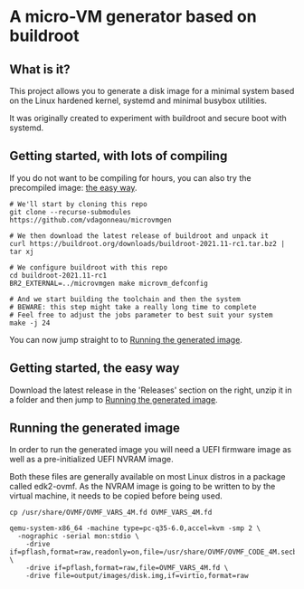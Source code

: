 # A micro-VM generator based on buildroot

## What is it?

This project allows you to generate a disk image for a minimal system based on the Linux hardened kernel, systemd and minimal busybox utilities.

It was originally created to experiment with buildroot and secure boot with systemd.

## Getting started, with lots of compiling

If you do not want to be compiling for hours, you can also try the precompiled image: [the easy way](#getting-started-the-easy-way).

```shell
# We'll start by cloning this repo
git clone --recurse-submodules https://github.com/vdagonneau/microvmgen

# We then download the latest release of buildroot and unpack it
curl https://buildroot.org/downloads/buildroot-2021.11-rc1.tar.bz2 | tar xj

# We configure buildroot with this repo
cd buildroot-2021.11-rc1
BR2_EXTERNAL=../microvmgen make microvm_defconfig

# And we start building the toolchain and then the system
# BEWARE: this step might take a really long time to complete 
# Feel free to adjust the jobs parameter to best suit your system
make -j 24

```

You can now jump straight to to [Running the generated image](#running-the-generated-image).

## Getting started, the easy way

Download the latest release in the 'Releases' section on the right, unzip it in a folder and then jump to [Running the generated image](#running-the-generated-image).

## Running the generated image

In order to run the generated image you will need a UEFI firmware image as well as a pre-initialized UEFI NVRAM image.

Both these files are generally available on most Linux distros in a package called edk2-ovmf. As the NVRAM image is going to be written to by the virtual machine, it needs to be copied before being used.

```shell
cp /usr/share/OVMF/OVMF_VARS_4M.fd OVMF_VARS_4M.fd

qemu-system-x86_64 -machine type=pc-q35-6.0,accel=kvm -smp 2 \
  -nographic -serial mon:stdio \
	-drive if=pflash,format=raw,readonly=on,file=/usr/share/OVMF/OVMF_CODE_4M.secboot.fd \
	-drive if=pflash,format=raw,file=OVMF_VARS_4M.fd \
	-drive file=output/images/disk.img,if=virtio,format=raw
```
